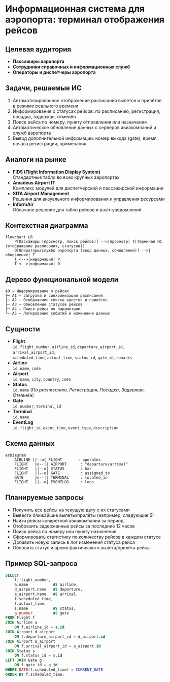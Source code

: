 # Информационная система для аэропорта: терминал отображения рейсов

## Целевая аудитория
- **Пассажиры аэропорта**  
- **Сотрудники справочных и информационных служб**
- **Операторы и диспетчеры аэропорта**

## Задачи, решаемые ИС
1. Автоматизированное отображение расписания вылетов и прилётов в режиме реального времени  
2. Информирование о статусах рейсов: по расписанию, регистрация, посадка, задержан, отменён  
3. Поиск рейса по номеру, пункту отправления или назначения  
4. Автоматическое обновление данных с серверов авиакомпаний и служб аэропорта  
5. Вывод дополнительной информации: номер выхода (gate), время начала регистрации, примечания  

## Аналоги на рынке
- **FIDS (Flight Information Display System)**  
  Стандартные табло во всех крупных аэропортах  
- **Amadeus Airport IT**  
  Комплекс модулей для диспетчерской и пассажирской информации  
- **SITA Airport Management**  
  Решения для визуального информирования и управления ресурсами  
- **InformAir**  
  Облачное решение для табло рейсов и push-уведомлений  

## Контекстная диаграмма

```mermaid
flowchart LR
    P[Пассажиры (просмотр, поиск рейсов)] -->|просмотр| T[Терминал ИС (отображение расписания, статусов)]
    O[Операторы/службы аэропорта (ввод данных, обновление)] -->|обновление| T
    T <-->|информация| P
    T <-->|информация| O

```

## Дерево функциональной модели
```
A0 – Информирование о рейсах
├─ A1 – Загрузка и синхронизация расписания
├─ A2 – Отображение списка вылетов и прилётов
├─ A3 – Обновление статусов рейсов
├─ A4 – Поиск рейса по параметрам
└─ A5 – Логирование событий и изменение данных
```

## Сущности

- **Flight**  
  `id`, `flight_number`, `airline_id`, `departure_airport_id`, `arrival_airport_id`,  
  `scheduled_time`, `actual_time`, `status_id`, `gate_id`, `remarks`
- **Airline**  
  `id`, `name`, `code`
- **Airport**  
  `id`, `name`, `city`, `country`, `code`
- **Status**  
  `id`, `name` (_По расписанию, Регистрация, Посадка, Задержан, Отменён_)
- **Gate**  
  `id`, `number`, `terminal_id`
- **Terminal**  
  `id`, `name`
- **EventLog**  
  `id`, `flight_id`, `event_time`, `event_type`, `description`

## Схема данных

```mermaid
erDiagram
    AIRLINE ||--o{ FLIGHT       : operates
    FLIGHT   }o--|| AIRPORT      : "departure/arrival"
    FLIGHT   ||--o{ STATUS       : has
    FLIGHT   ||--o{ GATE         : assigned_to
    GATE     }o--|| TERMINAL     : located_in
    FLIGHT   ||--o{ EVENTLOG     : logs
```

## Планируемые запросы
- Получить все рейсы на текущую дату с их статусами  
- Вывести ближайшие вылеты/прилёты (например, следующие 5)  
- Найти рейсы конкретной авиакомпании за период  
- Отобразить задержанные рейсы за последние 12 часов  
- Поиск рейса по номеру или пункту назначения  
- Сформировать статистику по количеству рейсов в каждом статусе  
- Добавить новую запись в лог изменения статуса рейса  
- Обновить статус и время фактического вылета/прилёта рейса  

## Пример SQL-запроса

```sql
SELECT 
    f.flight_number,
    a.name           AS airline,
    d_airport.name   AS departure,
    a_airport.name   AS arrival,
    f.scheduled_time,
    f.actual_time,
    s.name           AS status,
    g.number         AS gate
FROM Flight f
JOIN Airline a 
    ON f.airline_id = a.id
JOIN Airport d_airport 
    ON f.departure_airport_id = d_airport.id
JOIN Airport a_airport 
    ON f.arrival_airport_id = a_airport.id
JOIN Status s 
    ON f.status_id = s.id
LEFT JOIN Gate g 
    ON f.gate_id = g.id
WHERE DATE(f.scheduled_time) = CURRENT_DATE
ORDER BY f.scheduled_time;
```